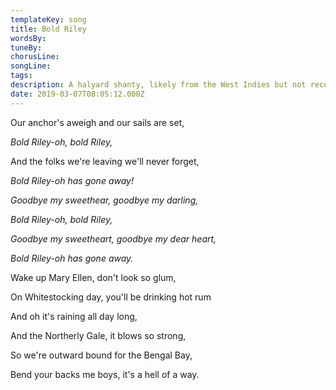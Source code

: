 ```yaml
---
templateKey: song
title: Bold Riley  
wordsBy:
tuneBy:
chorusLine:
songLine:
tags:
description: A halyard shanty, likely from the West Indies but not recorded until 1952 when it mysteriously appeared on an AL Lloyd record called 'A Sailor's Garland'. During the 19th Century in Liverpool, it was fashionable for wealthier women to wear white cotton stockings. On White-Stocking Day, women were required to draw their \'allotment\' which was the half pay of their sailing family member away at sea. These wives and mothers wore white stockings on that day, considering themselves members of the middle and upper classes for the day.*
date: 2019-03-07T08:05:12.000Z
---
```

Our anchor's aweigh and our sails are set,

*Bold Riley-oh, bold Riley,*

And the folks we're leaving we'll never forget,

*Bold Riley-oh has gone away!*

*Goodbye my sweethear, goodbye my darling,*

*Bold Riley-oh, bold Riley,*

*Goodbye my sweetheart, goodbye my dear heart,*

*Bold Riley-oh has gone away.*

Wake up Mary Ellen, don't look so glum,

On Whitestocking day, you'll be drinking hot rum

And oh it's raining all day long,

And the Northerly Gale, it blows so strong,

So we're outward bound for the Bengal Bay,

Bend your backs me boys, it's a hell of a way.
